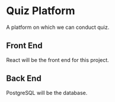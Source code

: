 # Quiz Platform
A platform on which we can conduct quiz.

## Front End
React will be the front end for this project.

## Back End
PostgreSQL will be the database.